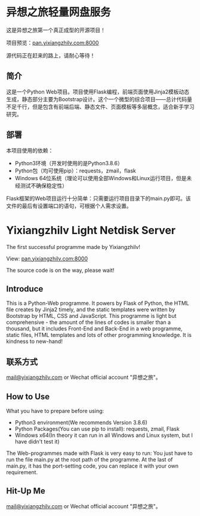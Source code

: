# 异想之旅轻量网盘服务

这是异想之旅第一个真正成型的开源项目！

项目预览：[pan.yixiangzhilv.com:8000](http://pan.yixiangzhilv.com:8000/)

源代码正在赶来的路上，请耐心等待！

## 简介
这是一个Python Web项目。项目使用Flask编程，前端页面使用Jinja2模板动态生成，静态部分主要为Bootstrap设计。这个一个微型的综合项目——总计代码量不足千行，但是包含有前端后端、静态文件、页面模板等多层概念，适合新手学习研究。

## 部署
本项目使用的依赖：
- Python3环境（开发时使用的是Python3.8.6）
- Python包（均可使用pip）：requests，zmail，flask
- Windows 64位系统（理论可以使用全部Windows和Linux运行项目，但是未经测试不确保稳定性）

Flask框架的Web项目运行十分简单：只需要运行项目目录下的main.py即可。该文件的最后有设置端口的语句，可根据个人需求设置。

# Yixiangzhilv Light Netdisk Server

The first successful programme made by Yixiangzhilv!

View: [pan.yixiangzhilv.com:8000](http://pan.yixiangzhilv.com:8000/)

The source code is on the way, please wait!

## Introduce
This is a Python-Web programme. It powers by Flask of Python, the HTML file creates by Jinja2 timely, and the static templates were written by Bootstrap by HTML, CSS and JavaScript. This programme is light but comprehensive - the amount of the lines of codes is smaller than a thousand, but it includes Front-End and Back-End in a web programme, static files, HTML templates and lots of other programming knowledge. It is kindness to new-hand!

## 联系方式
[mail@yixiangzhilv.com](mailto:mail@yixiangzhilv.com) or Wechat official account "异想之旅"。

## How to Use

What you have to prepare before using:
- Python3 environment(We recommends Version 3.8.6)
- Python Packages(You can use pip to install): requests, zmail, Flask
- Windows x64(In theory it can run in all Windows and Linux system, but I have didn't test it)

The Web-programmes made with Flask is very easy to run: You just have to run the file main.py at the root path of the programme. At the last of main.py, it has the port-setting code, you can replace it with your own requirement.

## Hit-Up Me
[mail@yixiangzhilv.com](mailto:mail@yixiangzhilv.com)
or
Wechat official account "异想之旅"。
